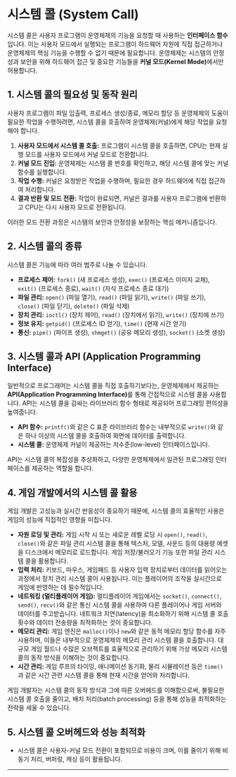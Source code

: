 # 시스템 콜 (System Call)

시스템 콜은 사용자 프로그램이 운영체제의 기능을 요청할 때 사용하는 **인터페이스 함수**입니다. 이는 사용자 모드에서 실행되는 프로그램이 하드웨어 자원에 직접 접근하거나 운영체제의 핵심 기능을 수행할 수 없기 때문에 필요합니다. 운영체제는 시스템의 안정성과 보안을 위해 하드웨어 접근 및 중요한 기능들을 <b>커널 모드(Kernel Mode)</b>에서만 허용합니다.

## 1. 시스템 콜의 필요성 및 동작 원리

사용자 프로그램이 파일 입출력, 프로세스 생성/종료, 메모리 할당 등 운영체제의 도움이 필요한 작업을 수행하려면, 시스템 콜을 호출하여 운영체제(커널)에게 해당 작업을 요청해야 합니다.

1.  **사용자 모드에서 시스템 콜 호출:** 프로그램이 시스템 콜을 호출하면, CPU는 현재 실행 모드를 사용자 모드에서 커널 모드로 전환합니다.
2.  **커널 모드 진입:** 운영체제는 시스템 콜 번호를 확인하고, 해당 시스템 콜에 맞는 커널 함수를 실행합니다.
3.  **작업 수행:** 커널은 요청받은 작업을 수행하며, 필요한 경우 하드웨어에 직접 접근하여 처리합니다.
4.  **결과 반환 및 모드 전환:** 작업이 완료되면, 커널은 결과를 사용자 프로그램에 반환하고 CPU는 다시 사용자 모드로 전환됩니다.

이러한 모드 전환 과정은 시스템의 보안과 안정성을 보장하는 핵심 메커니즘입니다.

## 2. 시스템 콜의 종류

시스템 콜은 기능에 따라 여러 범주로 나눌 수 있습니다.

*   **프로세스 제어:** `fork()` (새 프로세스 생성), `exec()` (프로세스 이미지 교체), `exit()` (프로세스 종료), `wait()` (자식 프로세스 종료 대기)
*   **파일 관리:** `open()` (파일 열기), `read()` (파일 읽기), `write()` (파일 쓰기), `close()` (파일 닫기), `delete()` (파일 삭제)
*   **장치 관리:** `ioctl()` (장치 제어), `read()` (장치에서 읽기), `write()` (장치에 쓰기)
*   **정보 유지:** `getpid()` (프로세스 ID 얻기), `time()` (현재 시간 얻기)
*   **통신:** `pipe()` (파이프 생성), `shmget()` (공유 메모리 생성), `socket()` (소켓 생성)

## 3. 시스템 콜과 API (Application Programming Interface)

일반적으로 프로그래머는 시스템 콜을 직접 호출하기보다는, 운영체제에서 제공하는 <b>API(Application Programming Interface)</b>를 통해 간접적으로 시스템 콜을 사용합니다. API는 시스템 콜을 감싸는 라이브러리 함수 형태로 제공되어 프로그래밍 편의성을 높여줍니다.

*   **API 함수:** `printf()`와 같은 C 표준 라이브러리 함수는 내부적으로 `write()`와 같은 하나 이상의 시스템 콜을 호출하여 화면에 데이터를 출력합니다.
*   **시스템 콜:** 운영체제 커널이 제공하는 저수준(low-level) 인터페이스입니다.

API는 시스템 콜의 복잡성을 추상화하고, 다양한 운영체제에서 일관된 프로그래밍 인터페이스를 제공하는 역할을 합니다.

## 4. 게임 개발에서의 시스템 콜 활용

게임 개발은 고성능과 실시간 반응성이 중요하기 때문에, 시스템 콜의 효율적인 사용은 게임의 성능에 직접적인 영향을 미칩니다.

*   **자원 로딩 및 관리:** 게임 시작 시 또는 새로운 레벨 로딩 시 `open()`, `read()`, `close()`와 같은 파일 관리 시스템 콜을 통해 텍스처, 모델, 사운드 등의 대용량 에셋을 디스크에서 메모리로 로드합니다. 게임 저장/불러오기 기능 또한 파일 관리 시스템 콜을 활용합니다.
*   **입력 처리:** 키보드, 마우스, 게임패드 등 사용자 입력 장치로부터 데이터를 읽어오는 과정에서 장치 관리 시스템 콜이 사용됩니다. 이는 플레이어의 조작을 실시간으로 게임에 반영하는 데 필수적입니다.
*   **네트워킹 (멀티플레이어 게임):** 멀티플레이어 게임에서는 `socket()`, `connect()`, `send()`, `recv()`와 같은 통신 시스템 콜을 사용하여 다른 플레이어나 게임 서버와 데이터를 주고받습니다. 네트워크 지연(latency)을 최소화하기 위해 시스템 콜 호출 횟수와 데이터 전송량을 최적화하는 것이 중요합니다.
*   **메모리 관리:** 게임 엔진은 `malloc()`이나 `new`와 같은 동적 메모리 할당 함수를 자주 사용하며, 이들은 내부적으로 운영체제의 메모리 관리 시스템 콜을 호출합니다. 대규모 게임 월드나 수많은 오브젝트를 효율적으로 관리하기 위해 가상 메모리 시스템 콜의 동작 방식을 이해하는 것이 중요합니다.
*   **시간 관리:** 게임 루프의 타이밍, 애니메이션 동기화, 물리 시뮬레이션 등은 `time()`과 같은 시간 관련 시스템 콜을 통해 현재 시간을 얻어와 처리합니다.

게임 개발자는 시스템 콜의 동작 방식과 그에 따른 오버헤드를 이해함으로써, 불필요한 시스템 콜 호출을 줄이고, 배치 처리(batch processing) 등을 통해 성능을 최적화하는 전략을 세울 수 있습니다.

## 5. 시스템 콜 오버헤드와 성능 최적화

- 시스템 콜은 사용자-커널 모드 전환이 포함되므로 비용이 크며, 이를 줄이기 위해 비동기 처리, 버퍼링, 캐싱 등이 활용됩니다.

---